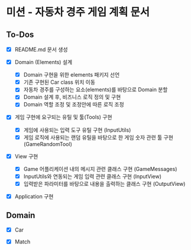 # 미션 - 자동차 경주 게임 계획 문서

## To-Dos

- [x] README.md 문서 생성
- [x] Domain (Elements) 설계
  - [x] Domain 구현을 위한 elements 패키지 선언
  - [x] 기존 구현된 Car class 위치 이동
  - [x] 자동차 경주를 구성하는 요소(elements)를 바탕으로 Domain 분할
  - [x] Domain 설계 후, 비즈니스 로직 정의 및 구현
  - [x] Domain 역할 조정 및 조정안에 따른 로직 조정
- [x] 게임 구현에 요구되는 유틸 및 툴(Tools) 구현
  - [x] 게임에 사용되는 입력 도구 유틸 구현 (InputUtils)
  - [x] 게임 로직에 사용되는 랜덤 유틸을 바탕으로 한 게임 숫자 관련 툴 구현 (GameRandomTool)
- [x] View 구현 
  - [x] Game 어플리케이션 내의 메시지 관련 클래스 구현 (GameMessages)
  - [x] InputUtils와 연동되는 게임 입력 관련 클래스 구현 (InputView)
  - [x] 입력받은 파라미터를 바탕으로 내용을 출력하는 클래스 구현 (OutputView)
- [x] Application 구현



## Domain

- [x] Car
- [x] Match

